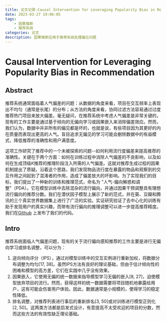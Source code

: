 ```yaml
---
title: 论文记录-Causal Intervention for Leveraging Popularity Bias in Recommendation
date: 2023-03-27 19:06:05
tags:
    - 因果推断
    - 推荐系统
categories: 论文
description: 因果推断应用于推荐系统处理偏见问题
---
```


# Causal Intervention for Leveraging Popularity Bias in Recommendation

## Abstract
推荐系统通常面临着人气偏差的问题：从数据的角度来看，项目在交互频率上表现出不均匀（通常是长尾）的分布；从方法的角度来看，协同过滤方法容易通过过度推荐热门项目来放大偏差。毫无疑问，在推荐系统中考虑人气偏差是非常关键的，现有的工作主要是通过基于倾向的无偏向学习或因果嵌入来消除偏差效应。然而，我们认为，数据中并非所有的偏见都是坏的，也就是说，有些项目因为其更好的内在质量而表现出更高的人气。盲目追求无偏见的学习可能会删除数据中的有益模式，降低推荐的准确性和用户满意度。

这项工作研究了推荐中的一个未被探索的问题--如何利用流行度偏差来提高推荐的准确性。关键在于两个方面：如何在训练过程中消除人气偏差的不良影响，以及如何在生成顶级𝐾推荐的推理阶段注入所需的人气偏差。这就对推荐生成过程的因果机制提出了质疑。沿着这个思路，我们发现物品流行度在暴露的物品和观察到的交互作用之间起到了混淆者的作用，造成了偏差放大的坏影响。为了实现我们的目标，我们提出了一种新的训练和推理范式，命名为 "人气-偏向解惑和调整"（PDA）。它在模型训练中去除混杂的流行偏向，并通过因果干预调整具有理想流行偏向的推荐分数。我们在潜伏因子模型上展示了新的范式，并在葵、豆瓣和腾讯的三个真实世界数据集上进行了广泛的实验。实证研究验证了去中心化的训练有助于发现用户的真实兴趣，而带有流行偏向的推理调整可以进一步提高推荐精度。我们在[Github](https://github.com/zyang1580/PDA) 上发布了我们的代码。

## Intro
推荐系统面临人气偏差问题，现有的关于流行偏向感知推荐的工作主要是进行无偏向学习或排名调整，可以分为：
1. 逆向倾向评分（IPS），通过对模型训练中的交互实例进行重新加权，将数据分布调整为均匀[17, 38]。虽然IPS方法有良好的理论基础，但由于估计倾向性的困难和模型的高方差，它们在实践中几乎没有效果。
2. 因果嵌入，它使用无偏的统一数据来指导模型学习无偏的嵌入[8, 27]，迫使模型放弃项目的流行。然而，获得这样的统一数据需要将项目随机地暴露给用户，这有可能会伤害用户体验。因此，数据通常是小规模的，使得学习的稳定性降低。
3. 排名调整，对推荐列表进行事后的重新排名[3, 50]或对训练进行模型正则化[2, 50]。这两类方法都是启发式设计，有意提高不太受欢迎的项目的分数，然而这些方法的有效性缺乏理论基础。